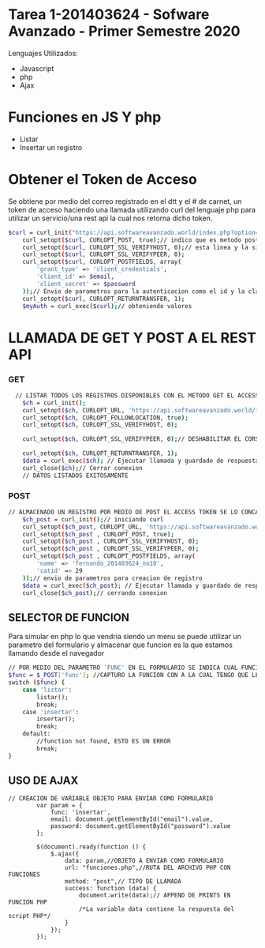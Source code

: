 # Tarea 1-201403624 - Sofware Avanzado - Primer Semestre 2020 

Lenguajes Utilizados:
  - Javascript
  - php
  - Ajax

# Funciones en JS Y php

  - Listar
  - Insertar un registro 

# Obtener el Token de Acceso

Se obtiene por medio del correo registrado en el dtt y el # de carnet, un token de acceso haciendo una llamada utilizando curl del lenguaje php para utilizar un servicio/una rest api la cual nos retorna dicho token.
```sh
$curl = curl_init("https://api.softwareavanzado.world/index.php?option=token&api=oauth2");// URL DONDE SE ENCUENTRA EL SERVICIO
    curl_setopt($curl, CURLOPT_POST, true);// indico que es metodo post
    curl_setopt($curl, CURLOPT_SSL_VERIFYHOST, 0);// esta linea y la siguien apago cors
    curl_setopt($curl, CURLOPT_SSL_VERIFYPEER, 0);
    curl_setopt($curl, CURLOPT_POSTFIELDS, array(
        'grant_type' => 'client_credentials',
        'client_id' => $email, 
        'client_secret' => $password
    ));// Envio de parametros para la autenticacion como el id y la clave
    curl_setopt($curl, CURLOPT_RETURNTRANSFER, 1);
    $myAuth = curl_exec($curl);// obteniendo valores 
```
# LLAMADA DE GET Y POST A EL REST API 
### GET
```sh
  // LISTAR TODOS LOS REGISTROS DISPONIBLES CON EL METODO GET EL ACCESS TOKEN SE LO CONCATENO AL FINAL
    $ch = curl_init(); 
    curl_setopt($ch, CURLOPT_URL, 'https://api.softwareavanzado.world/index.php?webserviceClient=administrator&webserviceVersion=1.0.0&option=contact&api=hal&list[limit]=0&access_token='.$accessToken->access_token);// URL DONDE SE ENCUENTRA EL SERVICIO
    curl_setopt($ch, CURLOPT_FOLLOWLOCATION, true);
    curl_setopt($ch, CURLOPT_SSL_VERIFYHOST, 0);

    curl_setopt($ch, CURLOPT_SSL_VERIFYPEER, 0);// DESHABILITAR EL CORS

    curl_setopt($ch, CURLOPT_RETURNTRANSFER, 1); 
    $data = curl_exec($ch); // Ejecutar llamada y guardado de respuesta en variable 
    curl_close($ch);// Cerrar conexion
    // DATOS LISTADOS EXITOSAMENTE 
```

### POST

```sh
// ALMACENADO UN REGISTRO POR MEDIO DE POST EL ACCESS TOKEN SE LO CONCATENO AL FINAL
    $ch_post = curl_init();// iniciando curl
    curl_setopt($ch_post, CURLOPT_URL, 'https://api.softwareavanzado.world/index.php?webserviceClient=administrator&webserviceVersion=1.0.0&option=contact&api=hal&access_token='.$accessToken->access_token); // URL DONDE SE ENCUENTRA EL SERVICIO
    curl_setopt($ch_post , CURLOPT_POST, true);
    curl_setopt($ch_post , CURLOPT_SSL_VERIFYHOST, 0);
    curl_setopt($ch_post , CURLOPT_SSL_VERIFYPEER, 0);
    curl_setopt($ch_post , CURLOPT_POSTFIELDS, array(
        'name' => 'fernando_201403624_no10',
        'catid' => 29
    ));// envio de parametros para creacion de registro
    $data = curl_exec($ch_post); // Ejecutar llamada y guardado de respuesta en variable 
    curl_close($ch_post);// cerrando conexion
```

## SELECTOR DE FUNCION

Para simular en php lo que vendria siendo un menu se puede utilizar un parametro del formulario y almacenar que funcion es la que estamos llamando desde el navegador 
```sh
// POR MEDIO DEL PARAMETRO 'FUNC' EN EL FORMULARIO SE INDICA CUAL FUNCION EJECUTAR 
$func = $_POST['func']; //CAPTURO LA FUNCION CON A LA CUAL TENGO QUE LLAMAR
switch ($func) {
    case 'listar':
        listar();
        break;
    case 'insertar':
        insertar();
        break;    
    default:
        //function not found, ESTO ES UN ERROR
        break;
}
```
## USO DE AJAX
```
// CREACION DE VARIABLE OBJETO PARA ENVIAR COMO FORMULARIO
		var param = {
			func: 'insertar',
			email: document.getElementById("email").value,
			password: document.getElementById("password").value
		};

		$(document).ready(function () {
			$.ajax({
				data: param,//OBJETO A ENVIAR COMO FORMULARIO
				url: "funciones.php",//RUTA DEL ARCHIVO PHP CON FUNCIONES
				method: "post",// TIPO DE LLAMADA
				success: function (data) {
					document.write(data);// APPEND DE PRINTS EN FUNCION PHP
					/*La variable data contiene la respuesta del script PHP*/
				}
			});
		});
```

